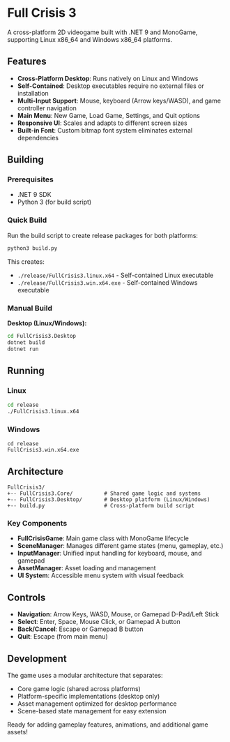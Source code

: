 # Full Crisis 3

A cross-platform 2D videogame built with .NET 9 and MonoGame, supporting Linux x86_64 and Windows x86_64 platforms.

## Features

- **Cross-Platform Desktop**: Runs natively on Linux and Windows
- **Self-Contained**: Desktop executables require no external files or installation
- **Multi-Input Support**: Mouse, keyboard (Arrow keys/WASD), and game controller navigation
- **Main Menu**: New Game, Load Game, Settings, and Quit options
- **Responsive UI**: Scales and adapts to different screen sizes
- **Built-in Font**: Custom bitmap font system eliminates external dependencies

## Building

### Prerequisites

- .NET 9 SDK
- Python 3 (for build script)

### Quick Build

Run the build script to create release packages for both platforms:

```bash
python3 build.py
```

This creates:
- `./release/FullCrisis3.linux.x64` - Self-contained Linux executable
- `./release/FullCrisis3.win.x64.exe` - Self-contained Windows executable

### Manual Build

**Desktop (Linux/Windows):**
```bash
cd FullCrisis3.Desktop
dotnet build
dotnet run
```

## Running

### Linux
```bash
cd release
./FullCrisis3.linux.x64
```

### Windows
```batch
cd release
FullCrisis3.win.x64.exe
```

## Architecture

```
FullCrisis3/
+-- FullCrisis3.Core/          # Shared game logic and systems
+-- FullCrisis3.Desktop/       # Desktop platform (Linux/Windows)
+-- build.py                   # Cross-platform build script
```

### Key Components

- **FullCrisisGame**: Main game class with MonoGame lifecycle
- **SceneManager**: Manages different game states (menu, gameplay, etc.)
- **InputManager**: Unified input handling for keyboard, mouse, and gamepad
- **AssetManager**: Asset loading and management
- **UI System**: Accessible menu system with visual feedback

## Controls

- **Navigation**: Arrow Keys, WASD, Mouse, or Gamepad D-Pad/Left Stick
- **Select**: Enter, Space, Mouse Click, or Gamepad A button  
- **Back/Cancel**: Escape or Gamepad B button
- **Quit**: Escape (from main menu)

## Development

The game uses a modular architecture that separates:
- Core game logic (shared across platforms)
- Platform-specific implementations (desktop only)
- Asset management optimized for desktop performance
- Scene-based state management for easy extension

Ready for adding gameplay features, animations, and additional game assets!